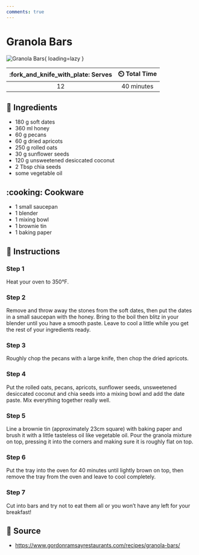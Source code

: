 ```yaml
---
comments: true
---
```

# Granola Bars

![Granola Bars](../assets/images/granola-bars.jpg){ loading=lazy }

| :fork_and_knife_with_plate: Serves | :timer_clock: Total Time |
|:----------------------------------:|:-----------------------: |
| 12 | 40 minutes |

## :salt: Ingredients

- 180 g soft dates
- 360 ml honey
- 60 g pecans
- 60 g dried apricots
- 250 g rolled oats
- 30 g sunflower seeds
- 120 g unsweetened desiccated coconut
- 2 Tbsp chia seeds
- some vegetable oil

## :cooking: Cookware

- 1 small saucepan
- 1 blender
- 1 mixing bowl
- 1 brownie tin
- 1 baking paper

## :pencil: Instructions

### Step 1

Heat your oven to 350°F.

### Step 2

Remove and throw away the stones from the soft dates, then put the dates in a small saucepan with the honey. Bring to
the boil then blitz in your blender until you have a smooth paste. Leave to cool a little while you get the rest of your
ingredients ready.

### Step 3

Roughly chop the pecans with a large knife, then chop the dried apricots.

### Step 4

Put the rolled oats, pecans, apricots, sunflower seeds, unsweetened desiccated coconut and chia seeds into a mixing bowl
and add the date paste. Mix everything together really well.

### Step 5

Line a brownie tin (approximately 23cm square) with baking paper and brush it with a little tasteless oil like vegetable
oil. Pour the granola mixture on top, pressing it into the corners and making sure it is roughly flat on top.

### Step 6

Put the tray into the oven for 40 minutes until lightly brown on top, then remove the tray from the oven and leave to
cool completely.

### Step 7

Cut into bars and try not to eat them all or you won’t have any left for your breakfast!

## :link: Source

- <https://www.gordonramsayrestaurants.com/recipes/granola-bars/>
